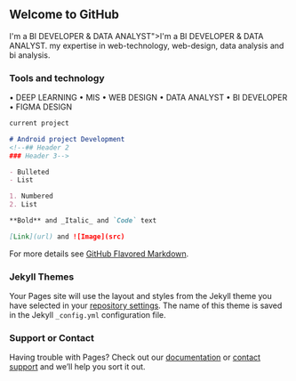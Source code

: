 ## Welcome to GitHub

I'm a BI DEVELOPER & DATA ANALYST">I'm a BI DEVELOPER & DATA ANALYST.
my expertise in web-technology, web-design, data analysis and bi analysis.

### Tools and technology

• DEEP LEARNING  • MIS
• WEB DESIGN     • DATA ANALYST
• BI DEVELOPER   • FIGMA DESIGN


```markdown
current project

# Android project Development
<!--## Header 2
### Header 3-->

- Bulleted
- List

1. Numbered
2. List

**Bold** and _Italic_ and `Code` text

[Link](url) and ![Image](src)
```

For more details see [GitHub Flavored Markdown](https://guides.github.com/features/mastering-markdown/).

### Jekyll Themes

Your Pages site will use the layout and styles from the Jekyll theme you have selected in your [repository settings](https://github.com/kamleshkarki/KamleshKarki/settings). The name of this theme is saved in the Jekyll `_config.yml` configuration file.

### Support or Contact

Having trouble with Pages? Check out our [documentation](https://docs.github.com/categories/github-pages-basics/) or [contact support](https://github.com/contact) and we’ll help you sort it out.
